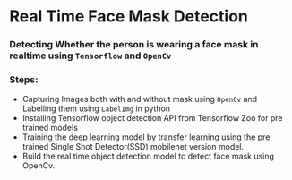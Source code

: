 # Real Time Face Mask Detection
### Detecting Whether the person is wearing a face mask in realtime using `Tensorflow` and `OpenCv`

### Steps:
- Capturing Images both with and without mask using `OpenCv` and Labelling them using `LabelImg` in python
- Installing Tensorflow object detection API from Tensorflow Zoo for pre trained models
- Training the deep learning model by transfer learning using the pre trained Single Shot Detector(SSD) mobilenet version model.
- Build the real time object detection model to detect face mask using OpenCv.
